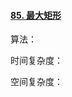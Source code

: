 #### [85. 最大矩形](https://leetcode-cn.com/problems/maximal-rectangle/)

算法：

时间复杂度：

空间复杂度：

```java

```

